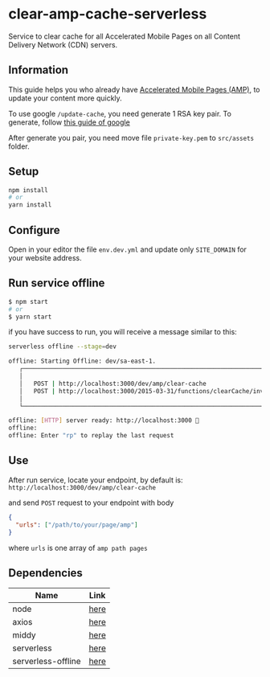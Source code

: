 # clear-amp-cache-serverless
Service to clear cache for all Accelerated Mobile Pages on all Content Delivery Network (CDN) servers.

## Information
This guide helps you who already have [Accelerated Mobile Pages (AMP)](https://amp.dev/about/how-amp-works/), to update your content more quickly.

To use google `/update-cache`, you need generate 1 RSA key pair. To generate, follow [this guide of google](https://developers.google.com/amp/cache/update-cache#rsa-keys)

After generate you pair, you need move file `private-key.pem` to `src/assets` folder. 

## Setup

```bash
npm install
# or
yarn install
```

## Configure
Open in your editor the file `env.dev.yml` and update only `SITE_DOMAIN` for your website address.

## Run service offline

```bash
$ npm start
# or
$ yarn start
```

if you have success to run, you will receive a message similar to this:
```bash
serverless offline --stage=dev

offline: Starting Offline: dev/sa-east-1.
   ┌─────────────────────────────────────────────────────────────────────────┐
   │                                                                         │
   │   POST | http://localhost:3000/dev/amp/clear-cache                      │
   │   POST | http://localhost:3000/2015-03-31/functions/clearCache/invocations   │
   │                                                                         │
   └─────────────────────────────────────────────────────────────────────────┘

offline: [HTTP] server ready: http://localhost:3000 🚀
offline:
offline: Enter "rp" to replay the last request
```

## Use
After run service, locate your endpoint, by default is: `http://localhost:3000/dev/amp/clear-cache`

and send `POST` request to your endpoint with body
```json
{
  "urls": ["/path/to/your/page/amp"]
}
```
where `urls` is one array of `amp path pages` 

## Dependencies
| Name  | Link  |
|---|---|
| node | [here](https://nodejs.org/en/) |
| axios | [here](https://www.npmjs.com/package/axios) |
| middy | [here](https://www.npmjs.com/package/middy) |
| serverless | [here](https://serverless.com/framework/docs/getting-started/) |
| serverless-offline  | [here](https://www.npmjs.com/package/serverless-offline) |